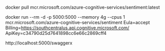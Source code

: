 docker pull mcr.microsoft.com/azure-cognitive-services/sentiment:latest

docker run --rm -d -p 5000:5000 --memory 4g --cpus 1 mcr.microsoft.com/azure-cognitive-services/sentiment 
Eula=accept \
Billing=https://southcentralus.api.cognitive.microsoft.com/ \
ApiKey=c34790d25d7641898cc6e66c2869cff4

http://localhost:5000/swaggerx
